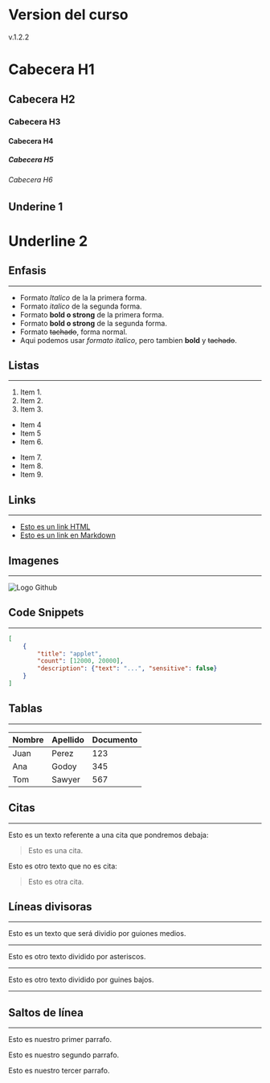 # Version del curso
v.1.2.2

# Cabecera H1
## Cabecera H2
### Cabecera H3
#### Cabecera H4
##### Cabecera H5
###### Cabecera H6

Underine 1
------------
Underline 2
============

## Enfasis
----------
- Formato *Italico* de la la primera forma.
- Formato _italico_ de la segunda forma.
- Formato **bold o strong** de la primera forma.
- Formato __bold o strong__ de la segunda forma.
- Formato ~~tachado~~, forma normal.
- Aqui podemos usar *formato italico*, pero tambien **bold** y ~~tachado~~.

## Listas
---
1. Item 1.
2. Item 2.
3. Item 3.
- Item 4
- Item 5
- Item 6.
* Item 7.
* Item 8.
* Item 9.

## Links
---
- <a href="https://www.google.cl">Esto es un link HTML</a>
- [Esto es un link en Markdown](https://www.google.cl)


## Imagenes
---
![Logo Github](https://qph.cf2.quoracdn.net/main-qimg-729a22aba98d1235fdce4883accaf81e)

## Code Snippets
---
```JSON
[
    {
        "title": "applet",
        "count": [12000, 20000],
        "description": {"text": "...", "sensitive": false}
    }
]
```

## Tablas
---
| Nombre | Apellido | Documento |
| ------ | -------- | --------- |
| Juan   | Perez    | 123       |
| Ana    | Godoy    | 345       |
| Tom    | Sawyer   | 567       |

## Citas
---
Esto es un texto referente a una cita que pondremos debaja:
> Esto es una cita. 

Esto es otro texto que no es cita:
> Esto es otra cita.

## Líneas divisoras
---
Esto es un texto que será dividio por guiones medios.

---
Esto es otro texto dividido por asteriscos.

***
Esto es otro texto dividido por guines bajos.
___

## Saltos de línea
___
Esto es nuestro primer parrafo.

Esto es nuestro segundo parrafo.

Esto es nuestro tercer parrafo.





